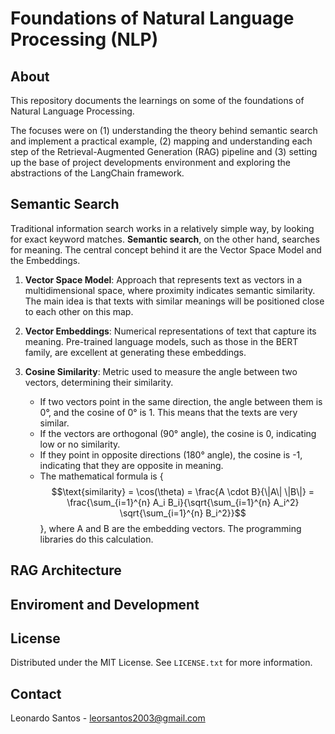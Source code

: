 # Foundations of Natural Language Processing (NLP)

## About

This repository documents the learnings on some of the foundations of Natural Language Processing.

The focuses were on (1) understanding the theory behind semantic search and implement a practical example, (2) mapping and understanding each step of the Retrieval-Augmented Generation (RAG) pipeline and (3) setting up the base of project developments environment and exploring the abstractions of the LangChain framework.

## Semantic Search

Traditional information search works in a relatively simple way, by looking for exact keyword matches. **Semantic search**, on the other hand, searches for meaning. The central concept behind it are the Vector Space Model and the Embeddings.

1. **Vector Space Model**: Approach that represents text as vectors in a multidimensional space, where proximity indicates semantic similarity. The main idea is that texts with similar meanings will be positioned close to each other on this map.

2. **Vector Embeddings**: Numerical representations of text that capture its meaning. Pre-trained language models, such as those in the BERT family, are excellent at generating these embeddings.

3. **Cosine Similarity**: Metric used to measure the angle between two vectors, determining their similarity.

   * If two vectors point in the same direction, the angle between them is 0°, and the cosine of 0° is 1. This means that the texts are very similar.
   * If the vectors are orthogonal (90° angle), the cosine is 0, indicating low or no similarity.
   * If they point in opposite directions (180° angle), the cosine is -1, indicating that they are opposite in meaning.
   * The mathematical formula is { $$\text{similarity} = \cos(\theta) = \frac{A \cdot B}{\|A\| \|B\|} = \frac{\sum_{i=1}^{n} A_i B_i}{\sqrt{\sum_{i=1}^{n} A_i^2} \sqrt{\sum_{i=1}^{n} B_i^2}}$$ }, where A and B are the embedding vectors. The programming libraries do this calculation.

## RAG Architecture

## Enviroment and Development

## License

Distributed under the MIT License. See `LICENSE.txt` for more information.

## Contact

Leonardo Santos - <leorsantos2003@gmail.com>
